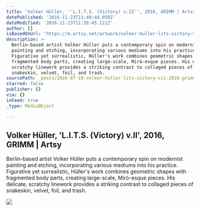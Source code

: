 ```yaml
---
title: 'Volker Hüller, ''L.I.T.S. (Victory) v.II'', 2016, GRIMM | Artsy'
datePublished: '2016-11-23T11:40:44.050Z'
dateModified: '2016-11-23T11:26:45.121Z'
author: []
isBasedOnUrl: 'https://m.artsy.net/artwork/volker-huller-lits-victory-vii'
description: >-
  Berlin-based artist Volker Hüller puts a contemporary spin on modernist
  painting and etching, incorporating various mediums into his practice.
  Figurative yet surrealistic, Hüller's work combines geometric shapes with
  fragmented body parts, creating large-scale, Miró-esque pieces. His delicate,
  scratchy linework provides a striking contrast to collaged pieces of
  snakeskin, velvet, foil, and trash.
sourcePath: _posts/2016-07-10-volker-huller-lits-victory-vii-2016-grimm-or-arts.md
starred: false
publisher: {}
via: {}
inFeed: true
_type: MediaObject

---
```

<article style=""><h1>Volker Hüller, 'L.I.T.S. (Victory) v.II', 2016, GRIMM | Artsy</h1><p>Berlin-based artist Volker Hüller puts a contemporary spin on modernist painting and etching, incorporating various mediums into his practice. Figurative yet surrealistic, Hüller's work combines geometric shapes with fragmented body parts, creating large-scale, Miró-esque pieces. His delicate, scratchy linework provides a striking contrast to collaged pieces of snakeskin, velvet, foil, and trash.</p><img src="https://d32dm0rphc51dk.cloudfront.net/x-kH0bMpQz7GD3xzTkthcA/large.jpg" /></article>